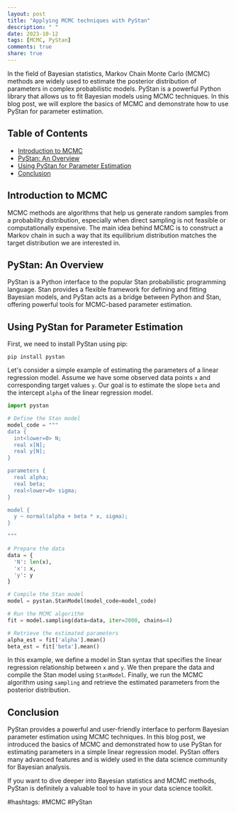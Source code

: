 ```yaml
---
layout: post
title: "Applying MCMC techniques with PyStan"
description: " "
date: 2023-10-12
tags: [MCMC, PyStan]
comments: true
share: true
---
```


In the field of Bayesian statistics, Markov Chain Monte Carlo (MCMC) methods are widely used to estimate the posterior distribution of parameters in complex probabilistic models. PyStan is a powerful Python library that allows us to fit Bayesian models using MCMC techniques. In this blog post, we will explore the basics of MCMC and demonstrate how to use PyStan for parameter estimation.

## Table of Contents
- [Introduction to MCMC](#introduction-to-mcmc)
- [PyStan: An Overview](#pystan-an-overview)
- [Using PyStan for Parameter Estimation](#using-pystan-for-parameter-estimation)
- [Conclusion](#conclusion)

## Introduction to MCMC
MCMC methods are algorithms that help us generate random samples from a probability distribution, especially when direct sampling is not feasible or computationally expensive. The main idea behind MCMC is to construct a Markov chain in such a way that its equilibrium distribution matches the target distribution we are interested in.

## PyStan: An Overview
PyStan is a Python interface to the popular Stan probabilistic programming language. Stan provides a flexible framework for defining and fitting Bayesian models, and PyStan acts as a bridge between Python and Stan, offering powerful tools for MCMC-based parameter estimation.

## Using PyStan for Parameter Estimation
First, we need to install PyStan using pip:

```shell
pip install pystan
```

Let's consider a simple example of estimating the parameters of a linear regression model. Assume we have some observed data points `x` and corresponding target values `y`. Our goal is to estimate the slope `beta` and the intercept `alpha` of the linear regression model.

```python
import pystan

# Define the Stan model
model_code = """
data {
  int<lower=0> N;
  real x[N];
  real y[N];
}

parameters {
  real alpha;
  real beta;
  real<lower=0> sigma;
}

model {
  y ~ normal(alpha + beta * x, sigma);
}

"""

# Prepare the data
data = {
  'N': len(x),
  'x': x,
  'y': y
}

# Compile the Stan model
model = pystan.StanModel(model_code=model_code)

# Run the MCMC algorithm
fit = model.sampling(data=data, iter=2000, chains=4)

# Retrieve the estimated parameters
alpha_est = fit['alpha'].mean()
beta_est = fit['beta'].mean()

```

In this example, we define a model in Stan syntax that specifies the linear regression relationship between `x` and `y`. We then prepare the data and compile the Stan model using `StanModel`. Finally, we run the MCMC algorithm using `sampling` and retrieve the estimated parameters from the posterior distribution.

## Conclusion
PyStan provides a powerful and user-friendly interface to perform Bayesian parameter estimation using MCMC techniques. In this blog post, we introduced the basics of MCMC and demonstrated how to use PyStan for estimating parameters in a simple linear regression model. PyStan offers many advanced features and is widely used in the data science community for Bayesian analysis. 

If you want to dive deeper into Bayesian statistics and MCMC methods, PyStan is definitely a valuable tool to have in your data science toolkit.

#hashtags: #MCMC #PyStan
